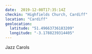 ```yaml
---
date:  2019-12-08T17:35:14Z
checkin: "Highfields Church, Cardiff"
location: "Cardiff"
geolocation: 
  latitude: "51.49663736183209"
  longitude: "-3.1788239314405"
---
```

Jazz Carols

